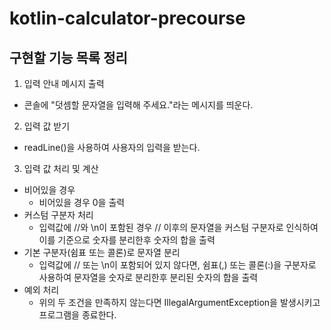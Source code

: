 # kotlin-calculator-precourse
## 구현할 기능 목록 정리

1. 입력 안내 메시지 출력  
- 콘솔에 "덧셈할 문자열을 입력해 주세요."라는 메시지를 띄운다.  
2. 입력 값 받기  
- readLine()을 사용하여 사용자의 입력을 받는다.  
3. 입력 값 처리 및 계산  
- 비어있을 경우  
    - 비어있을 경우 0을 출력
- 커스텀 구분자 처리  
    - 입력값에 //와 \n이 포함된 경우 // 이후의 문자열을 커스텀 구분자로 인식하여 이를 기준으로 숫자를 분리한후 숫자의 합을 출력  
- 기본 구분자(쉼표 또는 콜론)로 문자열 분리  
    - 입력값에 // 또는 \n이 포함되어 있지 않다면, 쉼표(,) 또는 콜론(:)을 구분자로 사용하여 문자열을 숫자로 분리한후 분리된 숫자의 합을 출력  
- 예외 처리  
    - 위의 두 조건을 만족하지 않는다면 IllegalArgumentException을 발생시키고 프로그램을 종료한다.  
